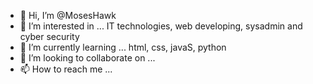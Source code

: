 - 👋 Hi, I’m @MosesHawk
- 👀 I’m interested in ... IT technologies, web developing, sysadmin and cyber security
- 🌱 I’m currently learning ... html, css, javaS, python 
- 💞️ I’m looking to collaborate on ...
- 📫 How to reach me ...

<!---
MosesHawk/MosesHawk is a ✨ special ✨ repository because its `README.md` (this file) appears on your GitHub profile.
You can click the Preview link to take a look at your changes.
--->
